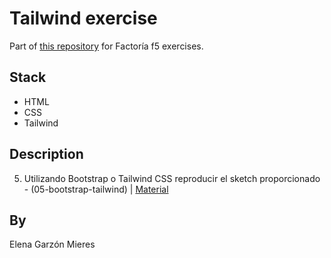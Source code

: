 # Tailwind exercise
Part of [this repository](https://github.com/elegarmi/exercises-f5) for Factoría f5 exercises.

## Stack
- HTML
- CSS
- Tailwind

## Description

5. Utilizando Bootstrap o Tailwind CSS reproducir el sketch proporcionado - (05-bootstrap-tailwind) | [Material](https://www.figma.com/file/omX2O0qCLb3tL9Owf41qH4/Cities-in-the-world)

## By
Elena Garzón Mieres